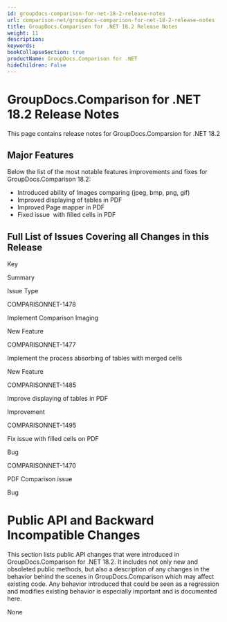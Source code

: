 ```yaml
---
id: groupdocs-comparison-for-net-18-2-release-notes
url: comparison-net/groupdocs-comparison-for-net-18-2-release-notes
title: GroupDocs.Comparison for .NET 18.2 Release Notes
weight: 11
description: 
keywords: 
bookCollapseSection: true
productName: GroupDocs.Comparison for .NET
hideChildren: False
---
```


# GroupDocs.Comparison for .NET 18.2 Release Notes

This page contains release notes for GroupDocs.Comparsion for .NET 18.2

## Major Features

Below the list of the most notable features improvements and fixes for GroupDocs.Comparison 18.2:

*   Introduced ability of Images comparing (jpeg, bmp, png, gif)
*   Improved displaying of tables in PDF
*   Improved Page mapper in PDF
*   Fixed issue  with filled cells in PDF

## Full List of Issues Covering all Changes in this Release

Key

Summary

Issue Type

COMPARISONNET-1478

Implement Comparison Imaging

New Feature

COMPARISONNET-1477

Implement the process absorbing of tables with merged cells

New Feature

COMPARISONNET-1485

Improve displaying of tables in PDF

Improvement

COMPARISONNET-1495

Fix issue with filled cells on PDF

Bug

COMPARISONNET-1470

PDF Comparison issue

Bug

# Public API and Backward Incompatible Changes

This section lists public API changes that were introduced in GroupDocs.Comparison for .NET 18.2. It includes not only new and obsoleted public methods, but also a description of any changes in the behavior behind the scenes in GroupDocs.Comparison which may affect existing code. Any behavior introduced that could be seen as a regression and modifies existing behavior is especially important and is documented here.

None
